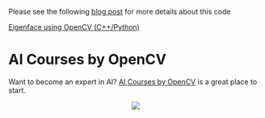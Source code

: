 Please see the following
[blog post](https://www.learnopencv.com/eigenface-using-opencv-c-python/) for
more details about this code

[Eigenface using OpenCV (C++/Python)](https://www.learnopencv.com/eigenface-using-opencv-c-python/)

# AI Courses by OpenCV

Want to become an expert in AI?
[AI Courses by OpenCV](https://opencv.org/courses/) is a great place to start.

<a href="https://opencv.org/courses/">
<p align="center">
<img src="https://www.learnopencv.com/wp-content/uploads/2020/04/AI-Courses-By-OpenCV-Github.png">
</p>
</a>
